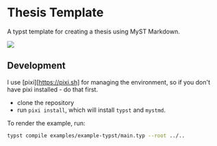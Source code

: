 # Thesis Template
A typst template for creating a thesis using MyST Markdown.

![](thumbnail.png)

## Development
I use [pixi][https://pixi.sh] for managing the environment, so if you don't have pixi installed - do that first.
- clone the repository
- run `pixi install`, which will install `typst` and `mystmd`.

To render the example, run:
```sh
typst compile examples/example-typst/main.typ --root ../..
```
